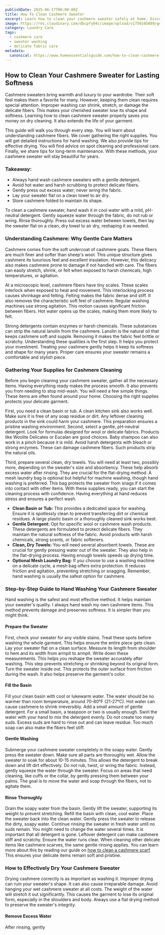 ```yaml
---
publishDate: 2025-06-17T00:00:00Z
title: How To Clean Cashmere Sweater
excerpt: Learn how to clean your cashmere sweater safely at home. Discover hand washing, spot treatment, and proper drying to keep your sweater soft.
image: https://res.cloudinary.com/dbcpfy04c/image/upload/v1750105889/generated_image_1750105889_pdho2z.webp
category: Laundry Care
tags:
  - cashmere care
  - sweater washing
  - delicate fabric care
metadata:
  canonical: https://www.homeessentialsguide.com/how-to-clean-cashmere-sweater
---
```


## How to Clean Your Cashmere Sweater for Lasting Softness

Cashmere sweaters bring warmth and luxury to your wardrobe. Their soft feel makes them a favorite for many. However, keeping them clean requires special attention. Improper washing can shrink, stretch, or damage the delicate fibers. This makes your cherished sweater lose its shape and softness. Learning how to clean cashmere sweater properly saves you money on dry cleaning. It also extends the life of your garment.

This guide will walk you through every step. You will learn about understanding cashmere fibers. We cover gathering the right supplies. You will get detailed instructions for hand washing. We also provide tips for effective drying. You will find advice on spot cleaning and professional care. Finally, we share tips for long-term maintenance. With these methods, your cashmere sweater will stay beautiful for years.

### Takeaway:

*   Always hand wash cashmere sweaters with a gentle detergent.
*   Avoid hot water and harsh scrubbing to protect delicate fibers.
*   Gently press out excess water; never wring the fabric.
*   Lay your sweater flat on a clean towel to air dry.
*   Store cashmere folded to maintain its shape.

To clean a cashmere sweater, hand wash it in cool water with a mild, pH-neutral detergent. Gently squeeze water through the fabric, do not rub or wring. Rinse thoroughly. Press out excess water between towels, then lay the sweater flat on a clean, dry towel to air dry, reshaping it as needed.

### Understanding Cashmere: Why Gentle Care Matters

Cashmere comes from the soft undercoat of cashmere goats. These fibers are much finer and softer than sheep's wool. This unique structure gives cashmere its luxurious feel and excellent insulation. However, this delicacy also makes cashmere prone to damage if not handled with care. The fibers can easily stretch, shrink, or felt when exposed to harsh chemicals, high temperatures, or agitation.

At a microscopic level, cashmere fibers have tiny scales. These scales interlock when exposed to heat and movement. This interlocking process causes shrinkage and felting. Felting makes the fabric dense and stiff. It also removes the characteristic soft feel of cashmere. Regular washing machines use strong agitation. This motion causes significant friction between fibers. Hot water opens up the scales, making them more likely to felt.

Strong detergents contain enzymes or harsh chemicals. These substances can strip the natural lanolin from the cashmere. Lanolin is the natural oil that keeps cashmere soft and supple. Removing it makes the fabric feel brittle or scratchy. Understanding these qualities is the first step. It helps you protect your investment. Treating your cashmere gently helps it keep its softness and shape for many years. Proper care ensures your sweater remains a comfortable and stylish piece.

### Gathering Your Supplies for Cashmere Cleaning

Before you begin cleaning your cashmere sweater, gather all the necessary items. Having everything ready makes the process smooth. It also prevents you from needing to stop mid-wash. You will need a few simple things. These items are often found around your home. Choosing the right supplies protects your delicate garment.

First, you need a clean basin or tub. A clean kitchen sink also works well. Make sure it is free of any soap residue or dirt. Any leftover cleaning products in the sink could harm your cashmere. This preparation ensures a pristine washing environment. Second, select a gentle, pH-neutral detergent. Look for formulas designed for wool or delicate fabrics. Products like Woolite Delicates or Eucalan are good choices. Baby shampoo can also work in a pinch because it is mild. Avoid harsh detergents with bleach or strong enzymes. These can damage cashmere fibers. Such products strip the natural oils.

Third, prepare several clean, dry towels. You will need at least two, possibly more, depending on the sweater's size and absorbency. These help absorb excess water after rinsing. They are crucial for the flat-drying method. A mesh laundry bag is optional but helpful for machine washing, though hand washing is preferred. This bag protects the sweater from snags if it comes into contact with other items. With these supplies ready, you can start the cleaning process with confidence. Having everything at hand reduces stress and ensures a perfect wash.

*   **Clean Basin or Tub:** This provides a dedicated space for washing. Ensure it is spotlessly clean to prevent transferring dirt or chemical residues. A large plastic basin or a thoroughly cleaned sink works best.
*   **Gentle Detergent:** Opt for specific wool or cashmere wash products. These detergents are formulated to protect delicate fibers. They maintain the natural softness of the fabric. Avoid products with harsh chemicals, strong scents, or fabric softeners.
*   **Clean, Dry Towels:** You will need several absorbent towels. These are crucial for gently pressing water out of the sweater. They also help in the flat-drying process. Having enough towels speeds up drying time.
*   **Optional Mesh Laundry Bag:** If you choose to use a washing machine on a delicate cycle, a mesh bag offers extra protection. It reduces friction and agitation, preventing stretching or snagging. Remember, hand washing is usually the safest option for cashmere.

### Step-by-Step Guide to Hand Washing Your Cashmere Sweater

Hand washing is the safest and most effective method. It helps maintain your sweater's quality. I always hand wash my own cashmere items. This method prevents damage and preserves softness. It is simpler than you might think.

#### Prepare the Sweater

First, check your sweater for any visible stains. Treat these spots before washing the whole garment. This helps ensure the entire piece gets clean. Lay your sweater flat on a clean surface. Measure its length from shoulder to hem and its width from armpit to armpit. Write down these measurements. This helps you reshape the sweater accurately after washing. This step prevents stretching or shrinking beyond its original form. Turn the sweater inside out. This protects the outer surface from friction during the wash. It also helps preserve the garment's color.

#### Fill the Basin

Fill your clean basin with cool or lukewarm water. The water should be no warmer than room temperature, around 70-80°F (21-27°C). Hot water can cause cashmere to shrink irreversibly. Add a small amount of gentle detergent. For a small basin, a teaspoon or two is usually enough. Swirl the water with your hand to mix the detergent evenly. Do not create too many suds. Excess suds are hard to rinse out and can leave residue. Too much soap can also make the fibers feel stiff.

#### Gentle Washing

Submerge your cashmere sweater completely in the soapy water. Gently press the sweater down. Make sure all parts are thoroughly wet. Allow the sweater to soak for about 10-15 minutes. This allows the detergent to break down and lift dirt effectively. Do not rub, twist, or wring the fabric. Instead, gently squeeze the water through the sweater. Focus on areas that need cleaning, like cuffs or the collar, by gently pressing them between your palms. The goal is to move the water and soap through the fibers, not to agitate them.

#### Rinse Thoroughly

Drain the soapy water from the basin. Gently lift the sweater, supporting its weight to prevent stretching. Refill the basin with clean, cool water. Place the sweater back into the clean water. Gently press the sweater to release the dirty, soapy water. Continue rinsing the sweater in fresh water until no suds remain. You might need to change the water several times. It is important that all detergent is gone. Leftover detergent can make cashmere stiff and scratchy. Ensure the water runs clear. When cleaning other delicate items like cashmere scarves, the same gentle rinsing applies. You can learn more about this by reading our guide on [how to clean a cashmere scarf](https://homeessentialsguide.com/how-to-clean-cashmere-scarf). This ensures your delicate items remain soft and pristine.

### How to Effectively Dry Your Cashmere Sweater

Drying cashmere correctly is as important as washing it. Improper drying can ruin your sweater's shape. It can also cause irreparable damage. Avoid hanging your wet cashmere sweater at all costs. The weight of the water will stretch it out significantly. This causes the garment to lose its original form, especially in the shoulders and body. Always use a flat drying method to preserve the sweater's integrity.

#### Remove Excess Water

After rinsing, gently